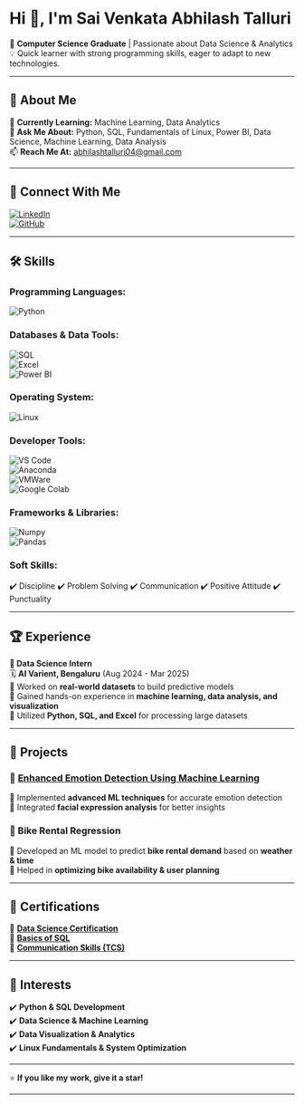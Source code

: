 # Hi 👋, I'm Sai Venkata Abhilash Talluri  

🎯 **Computer Science Graduate** | Passionate about Data Science & Analytics  
💡 Quick learner with strong programming skills, eager to adapt to new technologies.  

---

## 🚀 About Me  
🌱 **Currently Learning:** Machine Learning, Data Analytics  
💬 **Ask Me About:** Python, SQL, Fundamentals of Linux, Power BI, Data Science, Machine Learning, Data Analysis  
📫 **Reach Me At:** [abhilashtalluri04@gmail.com](mailto:abhilashtalluri04@gmail.com)  

---

## 🔗 Connect With Me  
[![LinkedIn](https://img.shields.io/badge/LinkedIn-blue?logo=linkedin)](https://www.linkedin.com/in/sai-venkat-abhilash-talluri-5086b32a7/)  
[![GitHub](https://img.shields.io/badge/GitHub-black?logo=github)](https://github.com/Abhilash10011)  

---

## 🛠️ Skills  

### **Programming Languages:**  
![Python](https://img.shields.io/badge/Python-3776AB?logo=python&logoColor=white)  

### **Databases & Data Tools:**  
![SQL](https://img.shields.io/badge/SQL-CC2927?logo=microsoft-sql-server&logoColor=white)  
![Excel](https://img.shields.io/badge/Excel-217346?logo=microsoft-excel&logoColor=white)  
![Power BI](https://img.shields.io/badge/Power%20BI-F2C811?logo=power-bi&logoColor=black)  

### **Operating System:**  
![Linux](https://img.shields.io/badge/Linux-FCC624?logo=linux&logoColor=black)  

### **Developer Tools:**  
![VS Code](https://img.shields.io/badge/VS%20Code-007ACC?logo=visual-studio-code&logoColor=white)  
![Anaconda](https://img.shields.io/badge/Anaconda-44A833?logo=anaconda&logoColor=white)  
![VMWare](https://img.shields.io/badge/VMWare-607078?logo=vmware&logoColor=white)  
![Google Colab](https://img.shields.io/badge/Google%20Colab-F9AB00?logo=google-colab&logoColor=black)  

### **Frameworks & Libraries:**  
![Numpy](https://img.shields.io/badge/Numpy-013243?logo=numpy&logoColor=white)  
![Pandas](https://img.shields.io/badge/Pandas-150458?logo=pandas&logoColor=white)  

### **Soft Skills:**  
✔️ Discipline ✔️ Problem Solving ✔️ Communication ✔️ Positive Attitude ✔️ Punctuality  

---

## 🏆 Experience  

**📌 Data Science Intern**  
🗓️ **AI Varient, Bengaluru** (Aug 2024 - Mar 2025)  
🔹 Worked on **real-world datasets** to build predictive models  
🔹 Gained hands-on experience in **machine learning, data analysis, and visualization**  
🔹 Utilized **Python, SQL, and Excel** for processing large datasets  

---

## 🚀 Projects  

### **📌 [Enhanced Emotion Detection Using Machine Learning](https://github.com/Abhilash10011/Batch183Major)**  
🔹 Implemented **advanced ML techniques** for accurate emotion detection  
🔹 Integrated **facial expression analysis** for better insights  

### **📌 Bike Rental Regression**  
🔹 Developed an ML model to predict **bike rental demand** based on **weather & time**  
🔹 Helped in **optimizing bike availability & user planning**  

---

## 📜 Certifications  
📌 **[Data Science Certification](https://drive.google.com/file/d/1tkzpo9HqCTNh_Pb1jixwyhNqYnHq41PA/view?usp=drivesdk)**  
📌 **[Basics of SQL](https://drive.google.com/file/d/1Mi3jq1ja97osWgqv8SDQgFbjh40wcvEY/view?usp=drivesdk)**  
📌 **[Communication Skills (TCS)](https://drive.google.com/file/d/18wCgIFJrPQslawnVB1bERmlfdcmSpqlN/view?usp=drivesdk)**  

---

## 🎯 Interests  
✔️ **Python & SQL Development**  
✔️ **Data Science & Machine Learning**  
✔️ **Data Visualization & Analytics**  
✔️ **Linux Fundamentals & System Optimization**  

---

⭐ **If you like my work, give it a star!**  

---
